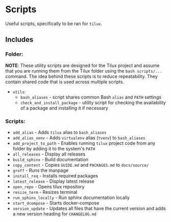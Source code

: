 # Scripts

Useful scripts, specifically to be ran for `tilux`.

## Includes

### Folder:

**NOTE**: These utility scripts are designed for the Tilux project and assume that
you are running them from the Tilux folder using the `bash scripts/...` command.
The idea behind these scripts is to reduce repeatability. They contain shared code
that is used across multiple scripts.

- `utils`:
  - `bash_aliases` - script shares common
  Bash `alias` and `PATH` settings
  - `check_and_install_package` - utility script for checking the availability of
  a package and installing it if necessary

### Scripts:

- `add_alias` - Adds `tilux` alias to `bash_aliases`
- `add_alias_venv` - Adds `virtualenv` alias (`tvenv`) to `bash_aliases`
- `add_project_to_path` - Enables running `tilux` project code from any folder by
adding it to the system's `PATH`
- `all_releases` - Display all releases
- `build_sphinx` - Build documentation
- `copy_content` - Copies `GUIDE.md` and `PACKAGES.md` to `docs/source/`
- `groff` - Runs the manpage
- `install_req` - Installs required packages
- `latest_release` - Display latest release
- `open_repo` - Opens tilux repository
- `resize_term` - Resizes terminal
- `run_sphinx_locally` - Run sphinx documentation locally
- `start_dcompose` - Starts docker-compose
- `version_update` - Updates all files that have the current version
and adds a new version heading for `CHANGELOG.md`
